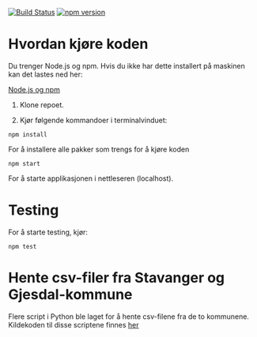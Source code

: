 [![Build Status](https://travis-ci.org/MLKMO/Skoleruter.svg?branch=master)](https://travis-ci.org/MLKMO/Skoleruter)
[![npm version](https://badge.fury.io/js/%40angular%2Fcore.svg)](https://badge.fury.io/js/%40angular%2Fcore)

# Hvordan kjøre koden

Du trenger Node.js og npm.
Hvis du ikke har dette installert på maskinen kan det lastes ned her:

[Node.js og npm](https://nodejs.org/en/download/)

1. Klone repoet.

2. Kjør følgende kommandoer i terminalvinduet:

```
npm install
```
For å installere alle pakker som trengs for å kjøre koden

```
npm start
```
For å starte applikasjonen i nettleseren (localhost).

# Testing
For å starte testing, kjør: 

```
npm test
```


# Hente csv-filer fra Stavanger og Gjesdal-kommune
Flere script i Python ble laget for å hente csv-filene fra de to kommunene. 
Kildekoden til disse scriptene finnes [her](https://github.com/MLKMO/Parse_skoledata)